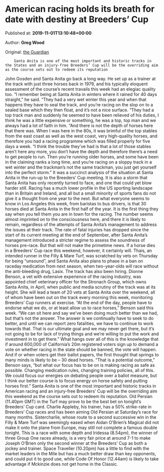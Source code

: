 
# American racing holds its breath for date with destiny at Breeders’ Cup

Published at: **2019-11-01T13:10:48+00:00**

Author: **Greg Wood**

Original: [the Guardian](https://www.theguardian.com/sport/2019/nov/01/american-racing-santa-anita-day-of-destiny-horse-racing-breeders-cup)


        Santa Anita is one of the most important and historic tracks in the States and an injury-free Breeders’ Cup will be the overriding aim as the course sets out to redeem its reputation
      
John Gosden and Santa Anita go back a long way. He set up as a trainer at the track with just three horses back in 1979, and his typically eloquent assessment of the course’s recent travails this week had an elegiac quality too.
“I remember being at Santa Anita in winters where it rained for 40 days straight,” he said. “They had a very wet winter this year and when that happens they have to seal the track, and you’re racing on the slop on to a sealed base which they then float, and it’s not a nice surface.
“They had a top track man and suddenly he seemed to have been relieved of his duties, I think he was a little expensive or something, he was a top, top man and we always had a lot of faith in him.
“And there is not the depth of horses here that there was. When I was here in the 80s, it was brimful of the top stables from the east coast as well as the west coast, very high-quality horses, and therefore you had a racing programme which was filled properly for five days a week.
“I think the trouble they’ve had is that a lot of those stables aren’t here any more, you don’t have the depth and therefore there’s a need to get people to run. Then you’re running older horses, and some have been in the claiming ranks a long time, and you’re racing on a sloppy track in a wet winter and the trackman’s not the same trackman, you just get yourself into the perfect storm.”
It was a succinct analysis of the situation at Santa Anita in the run-up to the Breeders’ Cup meeting. It is also a storm that Santa Anita has only recently turned to face, and one that could yet blow harder still.
Racing has a much lower profile in the US sporting landscape than in Britain and Ireland, and all but a small minority of sports fans do not give it a thought from one year to the next. But what everyone seems to know in Los Angeles this week, from baristas to bus drivers, is that 30 horses died at Santa Anita in the first half of the year. It is the first thing they say when you tell them you are in town for the racing.
The number seems almost imprinted on to the consciousness here, and there it is likely to remain, regardless of the attempts of Santa Anita’s management to address the issues at their track. The rate of fatal injuries has dropped since the start of its current meeting at the end of September, after Santa Anita’s management introduced a stricter regime to assess the soundness of horses pre-race. But that will not make the primetime news. If a horse dies in a Breeders’ Cup race this weekend, however, it certainly will.
Thais, an intended runner in the Filly & Mare Turf, was scratched by vets on Thursday for being “unsound”, and Santa Anita also plans to phase in a ban on raceday medication from next season, when two-year-olds will race without the anti-bleeding drug, Lasix.
The track has also been hiring. Dionne Benson, a vet with extensive experience of the racing industry, was appointed chief veterinary officer for the Stronach Group, which owns Santa Anita, in April, when public and media scrutiny of the track was at its height. She will lead a team of 20 vets at Santa Anita over the weekend, all of whom have been out on the track every morning this week, monitoring Breeders’ Cup runners at exercise.
“At the end of the day, people have to endorse what we do, or at least allow us to race horses,” Benson said this week. “We can sit here and say we’ve been doing much better than we had, but that’s not the answer. The answer is we continually have to seek to do better, and until we can report zero fatalities, we have to continue to work towards that. That is our ultimate goal and we may never get there, but it’s not going to be for lack of trying things and we’re willing to put the work and investment in to get there.”
What hangs over all of this is the knowledge that if around 600,000 of California’s 20m registered voters sign up to demand a vote on whether racing in the state should be banned, the vote will happen. And if or when voters get their ballot papers, the first thought that springs to many minds is likely to be – 30 dead horses.
“That is a potential outcome,” Benson says, “but what our focus has to be on is making racing as safe as possible. Changing medication rules, changing training policies, all of this. We could focus our energies on debating people over a ballot measure, but I think our better course is to focus energy on horse safety and putting horses first.”
Santa Anita is one of the most important and historic tracks in American racing and an injury-free Breeders’ Cup will be the overriding aim this weekend as the course sets out to redeem its reputation.
Old Persian (11.40pm GMT) in the Turf may prove to be the best bet on tonight’s Breeders’ Cup card. Charlie Appleby, his trainer, has a 50% strike-rate in Breeders’ Cup races and has been aiming Old Persian at Saturday’s race for many months.
Sistercharlie, whose route to a second successive win in the Filly & Mare Turf was seemingly eased when Aidan O’Brien’s Magical did not make it onto the plane from Europe, may still not complete a famous double tonight.
This is a race with some depth and Iridessa (8.54pm), the winner of three Group One races already, is a very fair price at around 7-1 to make Joseph O’Brien only the second winner at the Breeders’ Cup as both a jockey and trainer.
Space Traveller (10.20pm) has a little to find with the market leaders in the Mile but has a much better draw than key opponents, and could put it to good use, while Code Of Honor (12.44am) is likely to take advantage if Mckinzie does not get home in the Classic.
